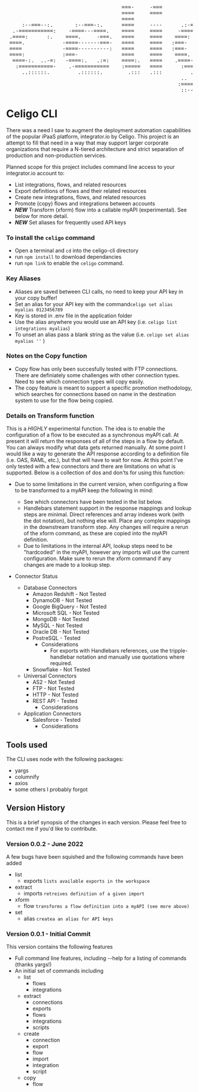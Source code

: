 
<pre>                                                                                          
                                     ===-     -===                                        
                                     ====     ====                                        
                                     ====                                                 
     :--===--:.       :--===-:.      ====     ----      .:-===--..---.      .:---.--:     
  .-===========:    -====---====.    ====     ====     -=============.    :=====-.====-.  
 .====:      :.    ====.     -===.   ====     ====    ====:     :====.   -===:     .-===: 
 ====.            -====-------===-   ====     ====   :===-       -===.  :===         .=== 
 ====             -====----------:   ====     ====   :===-       -===.  -==-          ===.
 ====:            :===-              ====     ====    ====.      ====.  .=--         .=== 
  ====-:.  ..-=:   -====:.   .:=:    ====:.   ====    .====-:::-=====.   .===-.    .--:-. 
   :===========-    .-===========    :=====   ====      :=======--===.    .-==========-   
     ..::::::.         .::::::.        .:::   .:::         ...   -===.       .:---::.     
                                                        ..     .-===-                     
                                                       :===========:                      
                                                        ::------:.                        
</pre>                                                                                          


# Celigo CLI 

There was a need I saw to augment the deployment automation capabilities of the popular iPaaS platform, integrator.io by Celigo.  This project is an attempt to fill that need in a way that may support larger corporate organizations that require a N-tiered architecture and strict separation of production and non-production services.

Planned scope for this project includes command line access to your integrator.io account to:
- List integrations, flows, and related resources
- Export definitions of flows and their related resources
- Create new integrations, flows, and related resources
- Promote (copy) flows and integrations between accounts
- ***NEW*** Transform (xform) flow into a callable myAPI (experimental).  See below for more detail.
- ***NEW*** Set aliases for frequently used API keys

### To install the `celigo` command
- Open a terminal and `cd` into the celigo-cli directory
- run `npm install` to download dependancies
- run `npm link` to enable the `celigo` command.

### Key Aliases
- Aliases are saved between CLI calls, no need to keep your API key in your copy buffer!
- Set an alias for your API key with the command`celigo set alias myalias 0123456789`
- Key is stored in .env file in the application folder
- Use the alias anywhere you would use an API key (i.e. `celigo list integrations myalias`)
- To unset an alias pass a blank string as the value (i.e. `celigo set alias myalias ''` )


### Notes on the Copy function

- Copy flow has only been succesfully tested with FTP connections.  There are definiately some challenges with other connection types.  Need to see which connection types will copy easily.
- The copy feature is meant to support a specific promotion methodology, which searches for connections based on name in the destination system to use for the flow being copied.

### Details on Transform function

This is a *HIGHLY* experimental function.  The idea is to enable the configuration of a flow to be executed as a synchronous myAPI call. At present it will return the responses of all of the steps in a flow by default.  You can always modify what data gets returned manually.  At some point I would like a way to generate the API response according to a definition file (i.e. OAS, RAML, etc.), but that will have to wait for now.  At this point I've only tested with a few connectors and there are limitations on what is supported.  Below is a collection of dos and don'ts for using this function:

- Due to some limitations in the current version, when configuring a flow to be transformed to a myAPI keep the following in mind:
  - See which connectors have been tested in the list below.
  - Handlebars statement support in the response mappings and lookup steps are minimal.  Direct references and array indexes work (with the dot notation), but nothing else will. Place any complex mappings in the downstream transform step. Any changes will require a rerun of the xform command, as these are copied into the myAPI definition.
  - Due to limitations in the internal API, lookup steps need to be "hardcoded" in the myAPI, however any imports will use the current configuration.  Make sure to rerun the xform command if any changes are made to a lookup step.
  
- Connector Status
  - Database Connectors
    - Amazon Redshift - Not Tested
    - DynamoDB - Not Tested
    - Google BigQuery - Not Tested
    - Microsoft SQL - Not Tested
    - MongoDB - Not Tested
    - MySQL - Not Tested
    - Oracle DB - Not Tested
    - PostreSQL - Tested
      - Considerations
        - For exports with Handlebars references, use the tripple-handlebar notation and manually use quotations where required.
    - Snowflake - Not Tested
  - Universal Connectors
    - AS2 - Not Tested
    - FTP - Not Tested
    - HTTP - Not Tested
    - REST API - Tested
      - Considerations
  - Application Connectors
    - Salesforce - Tested
      - Considerations


## Tools used

The CLI uses node with the following packages:
- yargs
- columnify
- axios
- some others I probably forgot

## Version History
This is a brief synopsis of the changes in each version.  Please feel free to contact me if you'd like to contribute.

### Version 0.0.2 - June 2022
A few bugs have been squished and the following commands have been added
  - list
    - exports `lists available exports in the workspace`
  - extract
    - imports `retreives definition of a given import`
  - xform
    - flow `transforms a flow definition into a myAPI (see more above)`
  - set
    - alias `createa an alias for API keys`

### Version 0.0.1 - Initial Commit
This version contains the following features
- Full command line features, including --help for a listing of commands (thanks yargs!)
- An initial set of commands including
  - list
    - flows
    - integrations
  - extract
    - connections
    - exports
    - flows
    - integrations
    - scripts
  - create
    - connection
    - export
    - flow
    - import
    - integration
    - script
  - copy
    - flow




